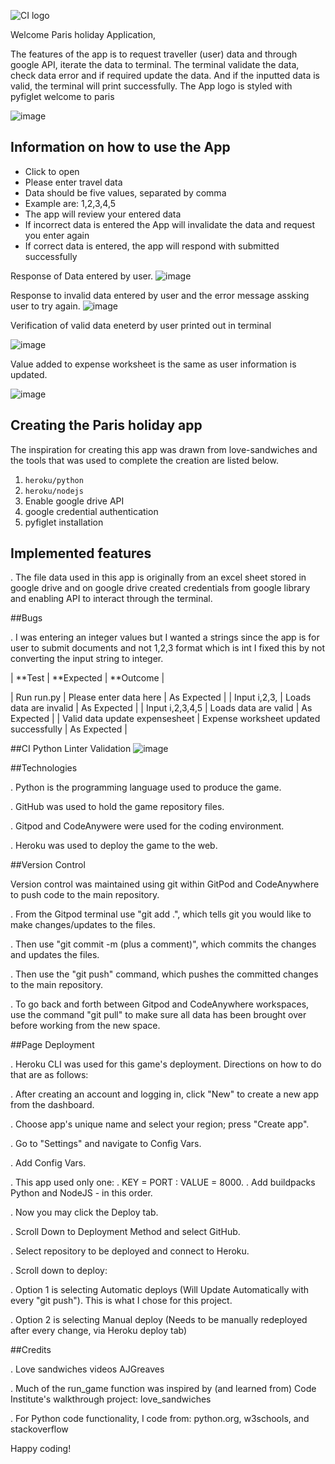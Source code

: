 ![CI logo](https://codeinstitute.s3.amazonaws.com/fullstack/ci_logo_small.png)

Welcome Paris holiday Application,



The features of the app is to request traveller (user) data and through google API, iterate the data to terminal. The terminal validate the data, check data error and if required update the data. And if the inputted data is valid, the terminal will print successfully. The App logo is styled with pyfiglet welcome to paris

![image](https://user-images.githubusercontent.com/122373462/235650299-b2fdab04-083a-467c-9d3e-43655e3b7179.png)

## Information on how to use the App

* Click to open  
* Please enter travel data
* Data should be five values, separated by comma
* Example are: 1,2,3,4,5
* The app will review your entered data
* If incorrect data is entered the App will invalidate the data and request you enter again
* If correct data is entered, the app will respond with submitted successfully

Response of Data entered by user.
![image](https://user-images.githubusercontent.com/122373462/235654563-b28d13d0-35fe-4ea1-b159-49dd867b5882.png)


Response to invalid data entered by user and the error message assking user to try again.
![image](https://user-images.githubusercontent.com/122373462/235655135-ad818423-e3a3-4e38-aa7c-af3969a0858b.png)

Verification of valid data eneterd by user printed out in terminal

![image](https://user-images.githubusercontent.com/122373462/235655402-25519713-fc52-496a-a582-37d786f6caa6.png)

Value added to expense worksheet is the same as user information is updated.

![image](https://user-images.githubusercontent.com/122373462/235657482-3033a4f6-8c9a-431b-b230-5f6cde0649b7.png)


## Creating the Paris holiday app
The inspiration for creating this app was drawn from love-sandwiches and the tools that was used to complete the creation are listed below.

1. `heroku/python`
2. `heroku/nodejs`
3. Enable google drive API
4. google credential authentication
5. pyfiglet installation

## Implemented features
. The file data used in this app is originally from an excel sheet stored in google drive and on google drive created credentials from google library and enabling API to interact through the terminal.

##Bugs

. I was entering an integer values but I wanted a strings since the app is for user to submit documents and not 1,2,3 format which is int
I fixed this by not converting the input string to integer.


| **Test                         | **Expected                                     | **Outcome   |

| Run run.py                     | Please enter data here                         | As Expected |
| Input i,2,3,                   | Loads data are invalid                         | As Expected |
| Input i,2,3,4,5                |      Loads data are valid                      | As Expected |
| Valid data update expensesheet |     Expense worksheet updated successfully     | As Expected |


##CI Python Linter Validation
![image](https://user-images.githubusercontent.com/122373462/235699591-3e2f6cf7-8834-4399-a348-39c579ca690b.png)


##Technologies

. Python is the programming language used to produce the game.

. GitHub was used to hold the game repository files.

. Gitpod and CodeAnywere were used for the coding environment.

. Heroku was used to deploy the game to the web.


##Version Control

Version control was maintained using git within GitPod and CodeAnywhere to push code to the main repository.

. From the Gitpod terminal use "git add .", which tells git you would like to make changes/updates to the files.

. Then use "git commit -m (plus a comment)", which commits the changes and updates the files.

. Then use the "git push" command, which pushes the committed changes to the main repository.

. To go back and forth between Gitpod and CodeAnywhere workspaces, use the command "git pull" to make sure all data has been brought over before working from the new space.


##Page Deployment

. Heroku CLI was used for this game's deployment. Directions on how to do that are as follows:

. After creating an account and logging in, click "New" to create a new app from the dashboard.

. Choose app's unique name and select your region; press "Create app".

. Go to "Settings" and navigate to Config Vars.

. Add Config Vars.

. This app used only one:
. KEY = PORT : VALUE = 8000.
. Add buildpacks Python and NodeJS - in this order.

. Now you may click the Deploy tab.

. Scroll Down to Deployment Method and select GitHub.

. Select repository to be deployed and connect to Heroku.

. Scroll down to deploy:

. Option 1 is selecting Automatic deploys (Will Update Automatically with every "git push"). This is what I chose for this project.

. Option 2 is selecting Manual deploy (Needs to be manually redeployed after every change, via Heroku deploy tab)

##Credits

. Love sandwiches videos AJGreaves 

. Much of the run_game function was inspired by (and learned from) Code Institute's walkthrough project: love_sandwiches

. For Python code functionality, I code from: python.org, w3schools, and stackoverflow
















Happy coding!
